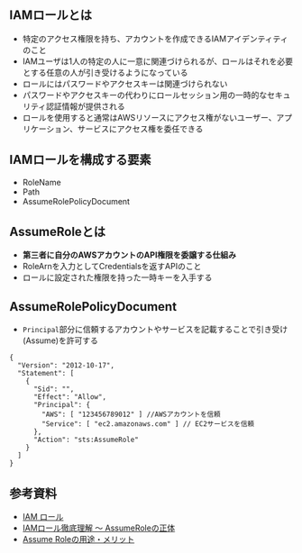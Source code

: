 ## IAMロールとは
- 特定のアクセス権限を持ち、アカウントを作成できるIAMアイデンティティのこと
- IAMユーザは1人の特定の人に一意に関連づけられるが、ロールはそれを必要とする任意の人が引き受けるようになっている
- ロールにはパスワードやアクセスキーは関連づけられない
- パスワードやアクセスキーの代わりにロールセッション用の一時的なセキュリティ認証情報が提供される
- ロールを使用すると通常はAWSリソースにアクセス権がないユーザー、アプリケーション、サービスにアクセス権を委任できる

## IAMロールを構成する要素
- RoleName
- Path
- AssumeRolePolicyDocument

## AssumeRoleとは
- **第三者に自分のAWSアカウントのAPI権限を委譲する仕組み**
- RoleArnを入力としてCredentialsを返すAPIのこと
- ロールに設定された権限を持った一時キーを入手する

## AssumeRolePolicyDocument
- `Principal`部分に信頼するアカウントやサービスを記載することで引き受け(Assume)を許可する

```
{
  "Version": "2012-10-17",
  "Statement": [
    {
      "Sid": "",
      "Effect": "Allow",
      "Principal": {
        "AWS": [ "123456789012" ] //AWSアカウントを信頼
        "Service": [ "ec2.amazonaws.com" ] // EC2サービスを信頼
      },
      "Action": "sts:AssumeRole"
    }
  ]
}
```

## 参考資料
- [IAM ロール](https://docs.aws.amazon.com/ja_jp/IAM/latest/UserGuide/id_roles.html)
- [IAMロール徹底理解 〜 AssumeRoleの正体](https://dev.classmethod.jp/cloud/aws/iam-role-and-assumerole/)
- [Assume Roleの用途・メリット](https://christina04.hatenablog.com/entry/assume-role)
